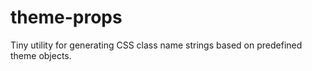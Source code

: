 # theme-props
Tiny utility for generating CSS class name strings based on predefined theme objects.
